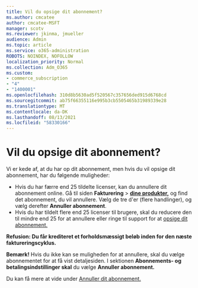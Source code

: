 ```yaml
---
title: Vil du opsige dit abonnement?
ms.author: cmcatee
author: cmcatee-MSFT
manager: scotv
ms.reviewer: jkinma, jmueller
audience: Admin
ms.topic: article
ms.service: o365-administration
ROBOTS: NOINDEX, NOFOLLOW
localization_priority: Normal
ms.collection: Adm_O365
ms.custom:
- commerce_subscription
- "4"
- "1400001"
ms.openlocfilehash: 310d8b5630ad5f520567c357656ded915d6768cd
ms.sourcegitcommit: ab75f66355116e995b3cb5505465b31989339e28
ms.translationtype: MT
ms.contentlocale: da-DK
ms.lasthandoff: 08/13/2021
ms.locfileid: "58330166"
---
```

# <a name="canceling-your-subscription"></a>Vil du opsige dit abonnement?

Vi er kede af, at du har op dit abonnement, men hvis du vil opsige dit abonnement, har du følgende muligheder:
  
- Hvis du har færre end 25 tildelte licenser, kan du annullere dit abonnement online. Gå til siden **Fakturering** \> **[dine produkter,](https://go.microsoft.com/fwlink/p/?linkid=842054)** og find det abonnement, du vil annullere. Vælg de tre d'er (flere handlinger), og vælg derefter **Annuller abonnement**.
- Hvis du har tildelt flere end 25 licenser til brugere, skal du reducere den til mindre end 25 for at annullere eller ringe til support for at [opsige dit abonnement.](https://docs.microsoft.com/microsoft-365/business-video/get-help-support)
  
**Refusion: Du får krediteret et forholdsmæssigt beløb inden for den næste faktureringscyklus.**

**Bemærk!** Hvis du ikke kan se muligheden for at annullere, skal du vælge abonnementet for at få vist detaljesiden. I sektionen **Abonnements- og betalingsindstillinger skal** du vælge **Annuller abonnement.**

Du kan få mere at vide under [Annuller dit abonnement.](https://docs.microsoft.com/microsoft-365/commerce/subscriptions/cancel-your-subscription)
